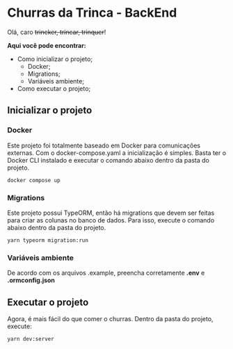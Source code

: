 # Churras da Trinca - BackEnd

Olá, caro ~~trincker, trincar, trinquer~~!

**Aqui você pode encontrar:**
 - Como inicializar o projeto;
	 - Docker;
	 - Migrations;
	 - Variáveis ambiente;
 - Como executar o projeto;

## Inicializar o projeto

### Docker
Este projeto foi totalmente baseado em Docker para comunicações externas. Com o docker-compose.yaml a inicialização é simples. Basta ter o Docker CLI instalado e executar o comando abaixo dentro da pasta do projeto.

    docker compose up

### Migrations
Este projeto possui TypeORM, então há migrations que devem ser feitas para criar as colunas no banco de dados. Para isso, execute o comando abaixo dentro da pasta do projeto.

    yarn typeorm migration:run

### Variáveis ambiente
De acordo com os arquivos .example, preencha corretamente **.env** e **.ormconfig.json**

## Executar o projeto
Agora, é mais fácil do que comer o churras. Dentro da pasta do projeto, execute:

    yarn dev:server
